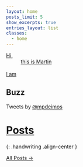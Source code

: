```yaml
---
layout: home
posts_limit: 5
show_excerpts: true
entries_layout: list
classes:
  - home
---
```


<div class="welcome">
	<a href="/about">
		<dl>
			<dt>Hi,</dt>
			<dd>this is Martin</dd>
			<br/>
			<dt>I am</dt>
			<dd class="textrotate"
				data-text-1="Software Engineer"
				data-text-2="Ex-Nullsoftie"
				data-text-3="Metal Warrior"
				data-text-4="Marathon Finisher"/>
		</dl>
	</a>
</div>

<div id="twitter-timeline" class="entries-list">
	<article class="entry h-entry">
		<h1 class="entry-title">Buzz</h1>
		<span class="entry-meta"><i class="fab fa-twitter"></i> Tweets by <a href="https://twitter.com/mpdeimos">@mpdeimos</a></span>
		<div class="entry-excerpt p-summary">
			<a class="twitter-timeline" data-dnt="true" data-width="100%" data-height="300px" href="https://twitter.com/mpdeimos" data-widget-id="343095146436497411" data-link-color="#9036a1" data-chrome="noheader nofooter noborders transparent"></a>
			<script>!function(d,s,id){var js,fjs=d.getElementsByTagName(s)[0],p=/^http:/.test(d.location)?'http':'https';if(!d.getElementById(id)){js=d.createElement(s);js.id=id;js.src=p+"://platform.twitter.com/widgets.js";fjs.parentNode.insertBefore(js,fjs);}}(document,"script","twitter-wjs");</script>
		</div>
	</article>
</div>

# [Posts](/posts)
{: .handwriting .align-center }

<div id="all-posts-btn">
	<a href="/posts/" title="All Posts" class="all-posts btn btn--inverse btn--block">All Posts →</a>
</div>